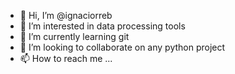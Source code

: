 - 👋 Hi, I’m @ignaciorreb
- 👀 I’m interested in data processing tools
- 🌱 I’m currently learning git
- 💞️ I’m looking to collaborate on any python project
- 📫 How to reach me ...

<!---
ignaciorreb/ignaciorreb is a ✨ special ✨ repository because its `README.md` (this file) appears on your GitHub profile.
You can click the Preview link to take a look at your changes. change_1
--->
